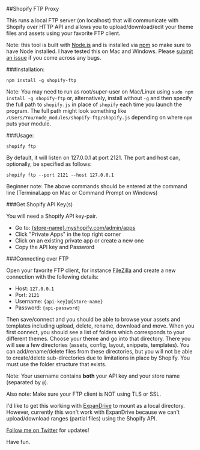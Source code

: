 ##Shopify FTP Proxy

This runs a local FTP server (on localhost) that will communicate with Shopify over HTTP API and allows you to upload/download/edit your theme files and assets using your favorite FTP client.

Note: this tool is built with [Node.js](https://nodejs.org) and is installed via [npm](https://www.npmjs.org) so make sure to have Node installed. I have tested this on Mac and Windows. Please [submit an issue](https://github.com/sstur/shopify-ftp/issues) if you come across any bugs.
 
###Installation:

    npm install -g shopify-ftp

Note: You may need to run as root/super-user on Mac/Linux using `sudo npm install -g shopify-ftp` or, alternatively, install without `-g` and then specify the full path to `shopify.js` in place of `shopify` each time you launch the program. The full path might look something like `/Users/You/node_modules/shopify-ftp/shopify.js` depending on where `npm` puts your module.

###Usage:

    shopify ftp

By default, it will listen on 127.0.0.1 at port 2121. The port and host can, optionally, be specified as follows:

    shopify ftp --port 2121 --host 127.0.0.1

Beginner note: The above commands should be entered at the command line (Terminal.app on Mac or Command Prompt on Windows)

###Get Shopify API Key(s)

You will need a Shopify API key-pair.

 * Go to: [{store-name}.myshopify.com/admin/apps](https://myshopify.com/admin/apps)
 * Click "Private Apps" in the top right corner
 * Click on an existing private app or create a new one
 * Copy the API key and Password

###Connecting over FTP

Open your favorite FTP client, for instance [FileZilla](https://filezilla-project.org/) and create a new connection with the following details:

 * Host: `127.0.0.1`
 * Port: `2121`
 * Username: `{api-key}@{store-name}`
 * Password: `{api-password}`

Then save/connect and you should be able to browse your assets and templates including upload, delete, rename, download and move. When you first connect, you should see a list of folders which corresponds to your different themes. Choose your theme and go into that directory. There you will see a few directories (assets, config, layout, snippets, templates). You can add/rename/delete files from these directories, but you will not be able to create/delete sub-directories due to limitations in place by Shopify. You must use the folder structure that exists.

Note: Your username contains __both__ your API key and your store name (separated by `@`).

Also note: Make sure your FTP client is NOT using TLS or SSL.

I'd like to get this working with [ExpanDrive](http://www.expandrive.com/) to mount as a local directory. However, currently this won't work with ExpanDrive because we can't upload/download ranges (partial files) using the Shopify API.

[Follow me on Twitter](https://twitter.com/simonsturmer) for updates!

Have fun.
